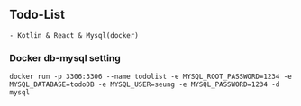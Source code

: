 ## Todo-List 
    - Kotlin & React & Mysql(docker) 

### Docker db-mysql setting
    docker run -p 3306:3306 --name todolist -e MYSQL_ROOT_PASSWORD=1234 -e MYSQL_DATABASE=todoDB -e MYSQL_USER=seung -e MYSQL_PASSWORD=1234 -d mysql

